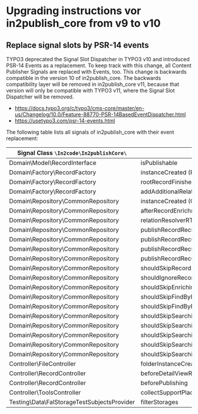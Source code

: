 # Upgrading instructions vor in2publish_core from v9 to v10

## Replace signal slots by PSR-14 events

TYPO3 deprecated the Signal Slot Dispatcher in TYPO3 v10 and introduced PSR-14 Events as a replacement. To keep track
with this change, all Content Publisher Signals are replaced with Events, too. This change is backwards compatible in
the version 10 of in2publish_core. The backwards compatibility layer will be removed in in2publish_core v11, because
that version will only be compatible with TYPO3 v11, where the Signal Slot Dispatcher will be removed.

* https://docs.typo3.org/c/typo3/cms-core/master/en-us/Changelog/10.0/Feature-88770-PSR-14BasedEventDispatcher.html
* https://usetypo3.com/psr-14-events.html

The following table lists all signals of in2publish_core with their event replacement:

| Signal Class `\In2code\In2publishCore\`     | Signal Name                                            | Event
|---------------------------------------------| -------------------------------------------------------|---
| Domain\Model\RecordInterface                | isPublishable                                          | [VoteIfRecordIsPublishable](../Events/VoteIfRecordIsPublishable.md)
| Domain\Factory\RecordFactory                | instanceCreated (RecordFactory)                        | [RecordInstanceWasInstantiated](../Events/RecordInstanceWasInstantiated.md)
| Domain\Factory\RecordFactory                | rootRecordFinished                                     | [RootRecordCreationWasFinished](../Events/RootRecordCreationWasFinished.md)
| Domain\Factory\RecordFactory                | addAdditionalRelatedRecords                            | [AllRelatedRecordsWereAddedToOneRecord](../Events/AllRelatedRecordsWereAddedToOneRecord.md)
| Domain\Repository\CommonRepository          | instanceCreated (CommonRepository)                     | [CommonRepositoryWasInstantiated](../Events/CommonRepositoryWasInstantiated.md)
| Domain\Repository\CommonRepository          | afterRecordEnrichment (deprecated!)                    | RecordWasEnriched
| Domain\Repository\CommonRepository          | relationResolverRTE                                    | [RelatedRecordsByRteWereFetched](../Events/RelatedRecordsByRteWereFetched.md)
| Domain\Repository\CommonRepository          | publishRecordRecursiveBegin                            | [RecursiveRecordPublishingBegan](../Events/RecursiveRecordPublishingBegan.md)
| Domain\Repository\CommonRepository          | publishRecordRecursiveEnd                              | [RecursiveRecordPublishingEnded](../Events/RecursiveRecordPublishingEnded.md)
| Domain\Repository\CommonRepository          | publishRecordRecursiveBeforePublishing                 | [PublishingOfOneRecordBegan](../Events/PublishingOfOneRecordBegan.md)
| Domain\Repository\CommonRepository          | publishRecordRecursiveAfterPublishing                  | [PublishingOfOneRecordEnded](../Events/PublishingOfOneRecordEnded.md)
| Domain\Repository\CommonRepository          | shouldSkipRecord                                       | [VoteIfRecordShouldBeSkipped](../Events/VoteIfRecordShouldBeSkipped.md)
| Domain\Repository\CommonRepository          | shouldIgnoreRecord                                     | [VoteIfRecordShouldBeIgnored](../Events/VoteIfRecordShouldBeIgnored.md)
| Domain\Repository\CommonRepository          | shouldSkipEnrichingPageRecord                          | [VoteIfPageRecordEnrichingShouldBeSkipped](../Events/VoteIfPageRecordEnrichingShouldBeSkipped.md)
| Domain\Repository\CommonRepository          | shouldSkipFindByIdentifier                             | [VoteIfFindingByIdentifierShouldBeSkipped](../Events/VoteIfFindingByIdentifierShouldBeSkipped.md)
| Domain\Repository\CommonRepository          | shouldSkipFindByProperty                               | [VoteIfFindingByPropertyShouldBeSkipped](../Events/VoteIfFindingByPropertyShouldBeSkipped.md)
| Domain\Repository\CommonRepository          | shouldSkipSearchingForRelatedRecordByTable             | [VoteIfSearchingForRelatedRecordsByTableShouldBeSkipped](../Events/VoteIfSearchingForRelatedRecordsByTableShouldBeSkipped.md)
| Domain\Repository\CommonRepository          | shouldSkipSearchingForRelatedRecords                   | [VoteIfSearchingForRelatedRecordsShouldBeSkipped](../Events/VoteIfSearchingForRelatedRecordsShouldBeSkipped.md)
| Domain\Repository\CommonRepository          | shouldSkipSearchingForRelatedRecordsByFlexForm         | [VoteIfSearchingForRelatedRecordsByFlexFormShouldBeSkipped](../Events/VoteIfSearchingForRelatedRecordsByFlexFormShouldBeSkipped.md)
| Domain\Repository\CommonRepository          | shouldSkipSearchingForRelatedRecordsByFlexFormProperty | [VoteIfSearchingForRelatedRecordsByFlexFormPropertyShouldBeSkipped](../Events/VoteIfSearchingForRelatedRecordsByFlexFormPropertyShouldBeSkipped.md)
| Domain\Repository\CommonRepository          | shouldSkipSearchingForRelatedRecordsByProperty         | [VoteIfSearchingForRelatedRecordsByPropertyShouldBeSkipped](../Events/VoteIfSearchingForRelatedRecordsByPropertyShouldBeSkipped.md)
| Controller\FileController                   | folderInstanceCreated                                  | [FolderInstanceWasCreated](../Events/FolderInstanceWasCreated.md)
| Controller\RecordController                 | beforeDetailViewRender                                 | [RecordWasCreatedForDetailAction](../Events/RecordWasCreatedForDetailAction.md)
| Controller\RecordController                 | beforePublishing                                       | RecordWasSelectedForPublishing
| Controller\ToolsController                  | collectSupportPlaces                                   | RreatedDefaultHelpLabels
| Testing\Data\FalStorageTestSubjectsProvider | filterStorages                                         | StoragesForTestingWereFetched
